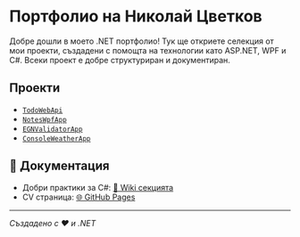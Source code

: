 #  Портфолио на Николай Цветков

Добре дошли в моето .NET портфолио! Тук ще откриете селекция от мои проекти, създадени с помощта на технологии като ASP.NET, WPF и C#. Всеки проект е добре структуриран и документиран.

##  Проекти
- [`TodoWebApi`](./TodoWebApi)
- [`NotesWpfApp`](./NotesWpfApp)
- [`EGNValidatorApp`](./EGNValidatorApp)
- [`ConsoleWeatherApp`](./ConsoleWeatherApp)

## 📄 Документация
- Добри практики за C#: [📘 Wiki секцията](https://github.com/Nico6091/NikolayTsvetkov_NET_portfolio/wiki)
- CV страница: [🌐 GitHub Pages](https://nico6091.github.io/NikolayTsvetkov_NET_portfolio)

---
 *Създадено с ❤️ и .NET*

